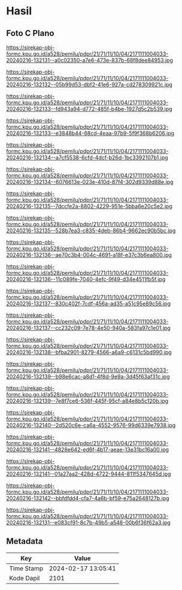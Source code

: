 # Hasil

## Foto C Plano

https://sirekap-obj-formc.kpu.go.id/a528/pemilu/pdpr/21/71/11/10/04/2171111004033-20240216-132131--a0c02350-a7e6-473e-837b-68f8dee84953.jpg

https://sirekap-obj-formc.kpu.go.id/a528/pemilu/pdpr/21/71/11/10/04/2171111004033-20240216-132132--05b99d53-dbf2-41e6-927a-cd278309921c.jpg

https://sirekap-obj-formc.kpu.go.id/a528/pemilu/pdpr/21/71/11/10/04/2171111004033-20240216-132133--fd943a94-d772-485f-b4be-1927d5c2b539.jpg

https://sirekap-obj-formc.kpu.go.id/a528/pemilu/pdpr/21/71/11/10/04/2171111004033-20240216-132133--e3848b44-68cd-4eaa-97b9-5f9f368b6206.jpg

https://sirekap-obj-formc.kpu.go.id/a528/pemilu/pdpr/21/71/11/10/04/2171111004033-20240216-132134--a7cf5538-6cfd-4dcf-b26d-1bc3392107b1.jpg

https://sirekap-obj-formc.kpu.go.id/a528/pemilu/pdpr/21/71/11/10/04/2171111004033-20240216-132134--6076613e-023e-410d-87f4-302d9339d88e.jpg

https://sirekap-obj-formc.kpu.go.id/a528/pemilu/pdpr/21/71/11/10/04/2171111004033-20240216-132135--7dccfe2a-8802-4229-951e-5bba6e20c5e2.jpg

https://sirekap-obj-formc.kpu.go.id/a528/pemilu/pdpr/21/71/11/10/04/2171111004033-20240216-132135--528b7ea3-c835-4deb-86b4-9662ec90b5bc.jpg

https://sirekap-obj-formc.kpu.go.id/a528/pemilu/pdpr/21/71/11/10/04/2171111004033-20240216-132136--ae70c3b4-004c-4691-a18f-e37c3b6ea800.jpg

https://sirekap-obj-formc.kpu.go.id/a528/pemilu/pdpr/21/71/11/10/04/2171111004033-20240216-132136--11c089fe-7040-4efc-9f49-d34e4511fb5f.jpg

https://sirekap-obj-formc.kpu.go.id/a528/pemilu/pdpr/21/71/11/10/04/2171111004033-20240216-132137--830c402f-7cdf-456a-ad35-a51c95e89c56.jpg

https://sirekap-obj-formc.kpu.go.id/a528/pemilu/pdpr/21/71/11/10/04/2171111004033-20240216-132137--cc232c09-7e78-4e50-940a-583fa97c1e01.jpg

https://sirekap-obj-formc.kpu.go.id/a528/pemilu/pdpr/21/71/11/10/04/2171111004033-20240216-132138--bfba2901-8279-4566-a6a9-c6131c5bd990.jpg

https://sirekap-obj-formc.kpu.go.id/a528/pemilu/pdpr/21/71/11/10/04/2171111004033-20240216-132139--b98e6cac-a8d1-4f8d-9e9a-3d45f63af31c.jpg

https://sirekap-obj-formc.kpu.go.id/a528/pemilu/pdpr/21/71/11/10/04/2171111004033-20240216-132139--7e8f7ce6-536f-445f-95cf-a84e8b5c120b.jpg

https://sirekap-obj-formc.kpu.go.id/a528/pemilu/pdpr/21/71/11/10/04/2171111004033-20240216-132140--2d520c6e-ca6a-4552-9576-99d6339e7938.jpg

https://sirekap-obj-formc.kpu.go.id/a528/pemilu/pdpr/21/71/11/10/04/2171111004033-20240216-132141--4828e642-ed6f-4b17-aeae-13e31bc16a00.jpg

https://sirekap-obj-formc.kpu.go.id/a528/pemilu/pdpr/21/71/11/10/04/2171111004033-20240216-132141--01a27aa2-428d-4722-9444-811f5347645d.jpg

https://sirekap-obj-formc.kpu.go.id/a528/pemilu/pdpr/21/71/11/10/04/2171111004033-20240216-132142--bbfdfdd4-cfa7-4a6b-bf59-e75a2648127b.jpg

https://sirekap-obj-formc.kpu.go.id/a528/pemilu/pdpr/21/71/11/10/04/2171111004033-20240216-132131--e083cf91-8c7b-49b5-a548-00b6f36f62a3.jpg


## Metadata

| Key        | Value               |
| ---------- | ------------------- |
| Time Stamp | 2024-02-17 13:05:41 |
| Kode Dapil | 2101                |




